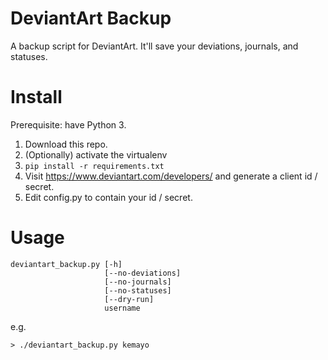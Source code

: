 # DeviantArt Backup

A backup script for DeviantArt. It'll save your deviations, journals, and statuses.

# Install

Prerequisite: have Python 3.

1. Download this repo.
1. (Optionally) activate the virtualenv
1. `pip install -r requirements.txt`
1. Visit https://www.deviantart.com/developers/ and generate a client id / secret.
1. Edit config.py to contain your id / secret.

# Usage

```
deviantart_backup.py [-h]
                     [--no-deviations]
                     [--no-journals]
                     [--no-statuses]
                     [--dry-run]
                     username
```

e.g.

```
> ./deviantart_backup.py kemayo
```
